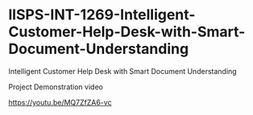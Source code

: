 # llSPS-INT-1269-Intelligent-Customer-Help-Desk-with-Smart-Document-Understanding
Intelligent Customer Help Desk with Smart Document Understanding

Project Demonstration video

https://youtu.be/MQ7ZfZA6-vc
 
